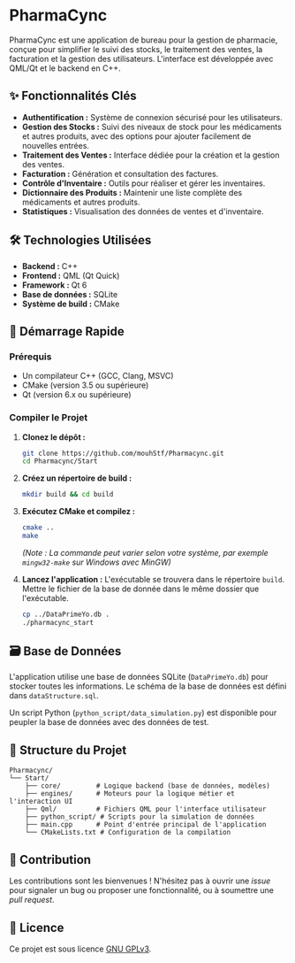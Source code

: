 # PharmaCync

PharmaCync est une application de bureau pour la gestion de pharmacie, conçue pour simplifier le suivi des stocks, le traitement des ventes, la facturation et la gestion des utilisateurs. L'interface est développée avec QML/Qt et le backend en C++.

## ✨ Fonctionnalités Clés

*   **Authentification :** Système de connexion sécurisé pour les utilisateurs.
*   **Gestion des Stocks :** Suivi des niveaux de stock pour les médicaments et autres produits, avec des options pour ajouter facilement de nouvelles entrées.
*   **Traitement des Ventes :** Interface dédiée pour la création et la gestion des ventes.
*   **Facturation :** Génération et consultation des factures.
*   **Contrôle d'Inventaire :** Outils pour réaliser et gérer les inventaires.
*   **Dictionnaire des Produits :** Maintenir une liste complète des médicaments et autres produits.
*   **Statistiques :** Visualisation des données de ventes et d'inventaire.

## 🛠️ Technologies Utilisées

*   **Backend :** C++
*   **Frontend :** QML (Qt Quick)
*   **Framework :** Qt 6
*   **Base de données :** SQLite
*   **Système de build :** CMake

## 🚀 Démarrage Rapide

### Prérequis

*   Un compilateur C++ (GCC, Clang, MSVC)
*   CMake (version 3.5 ou supérieure)
*   Qt (version 6.x ou supérieure)

### Compiler le Projet

1.  **Clonez le dépôt :**
    ```bash
    git clone https://github.com/mouhStf/Pharmacync.git
    cd Pharmacync/Start
    ```

2.  **Créez un répertoire de build :**
    ```bash
    mkdir build && cd build
    ```

3.  **Exécutez CMake et compilez :**
    ```bash
    cmake ..
    make
    ```
    *(Note : La commande peut varier selon votre système, par exemple `mingw32-make` sur Windows avec MinGW)*

4.  **Lancez l'application :**
    L'exécutable se trouvera dans le répertoire `build`. Mettre le fichier de la base de donnée dans le même dossier que l'exécutable.
    ```bash
    cp ../DataPrimeYo.db .
    ./pharmacync_start
    ```

## 🗃️ Base de Données

L'application utilise une base de données SQLite (`DataPrimeYo.db`) pour stocker toutes les informations. Le schéma de la base de données est défini dans `dataStructure.sql`.

Un script Python (`python_script/data_simulation.py`) est disponible pour peupler la base de données avec des données de test.

## 📂 Structure du Projet

```
Pharmacync/
└── Start/
    ├── core/         # Logique backend (base de données, modèles)
    ├── engines/      # Moteurs pour la logique métier et l'interaction UI
    ├── Qml/          # Fichiers QML pour l'interface utilisateur
    ├── python_script/ # Scripts pour la simulation de données
    ├── main.cpp      # Point d'entrée principal de l'application
    └── CMakeLists.txt # Configuration de la compilation
```

## 🤝 Contribution

Les contributions sont les bienvenues ! N'hésitez pas à ouvrir une *issue* pour signaler un bug ou proposer une fonctionnalité, ou à soumettre une *pull request*.

## 📄 Licence

Ce projet est sous licence [GNU GPLv3](LICENSE).
